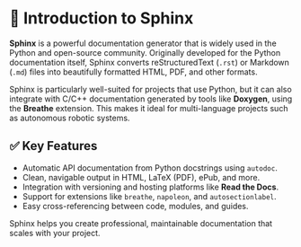 # 📘 Introduction to Sphinx

**Sphinx** is a powerful documentation generator that is widely used in the Python and open-source community. Originally developed for the Python documentation itself, Sphinx converts reStructuredText (`.rst`) or Markdown (`.md`) files into beautifully formatted HTML, PDF, and other formats.

Sphinx is particularly well-suited for projects that use Python, but it can also integrate with C/C++ documentation generated by tools like **Doxygen**, using the **Breathe** extension. This makes it ideal for multi-language projects such as autonomous robotic systems.

## ✅ Key Features

- Automatic API documentation from Python docstrings using `autodoc`.
- Clean, navigable output in HTML, LaTeX (PDF), ePub, and more.
- Integration with versioning and hosting platforms like **Read the Docs**.
- Support for extensions like `breathe`, `napoleon`, and `autosectionlabel`.
- Easy cross-referencing between code, modules, and guides.

Sphinx helps you create professional, maintainable documentation that scales with your project.

